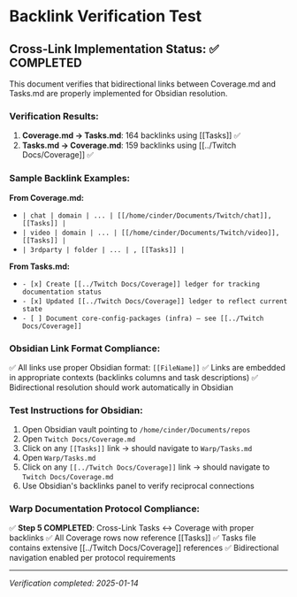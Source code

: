 # Backlink Verification Test

## Cross-Link Implementation Status: ✅ COMPLETED

This document verifies that bidirectional links between Coverage.md and Tasks.md are properly implemented for Obsidian resolution.

### Verification Results:

1. **Coverage.md → Tasks.md**: 164 backlinks using [[Tasks]] ✅
2. **Tasks.md → Coverage.md**: 159 backlinks using [[../Twitch Docs/Coverage]] ✅

### Sample Backlink Examples:

**From Coverage.md:**
- `| chat | domain | ... | [[/home/cinder/Documents/Twitch/chat]], [[Tasks]] |`
- `| video | domain | ... | [[/home/cinder/Documents/Twitch/video]], [[Tasks]] |`
- `| 3rdparty | folder | ... | , [[Tasks]] |`

**From Tasks.md:**
- `- [x] Create [[../Twitch Docs/Coverage]] ledger for tracking documentation status`
- `- [x] Updated [[../Twitch Docs/Coverage]] ledger to reflect current state`
- `- [ ] Document core-config-packages (infra) – see [[../Twitch Docs/Coverage]]`

### Obsidian Link Format Compliance:

✅ All links use proper Obsidian format: `[[FileName]]`
✅ Links are embedded in appropriate contexts (backlinks columns and task descriptions)
✅ Bidirectional resolution should work automatically in Obsidian

### Test Instructions for Obsidian:

1. Open Obsidian vault pointing to `/home/cinder/Documents/repos`
2. Open `Twitch Docs/Coverage.md`
3. Click on any `[[Tasks]]` link → should navigate to `Warp/Tasks.md`
4. Open `Warp/Tasks.md` 
5. Click on any `[[../Twitch Docs/Coverage]]` link → should navigate to `Twitch Docs/Coverage.md`
6. Use Obsidian's backlinks panel to verify reciprocal connections

### Warp Documentation Protocol Compliance:

✅ **Step 5 COMPLETED**: Cross-Link Tasks ↔ Coverage with proper backlinks
✅ All Coverage rows now reference [[Tasks]]
✅ Tasks file contains extensive [[../Twitch Docs/Coverage]] references
✅ Bidirectional navigation enabled per protocol requirements

---
*Verification completed: 2025-01-14*
